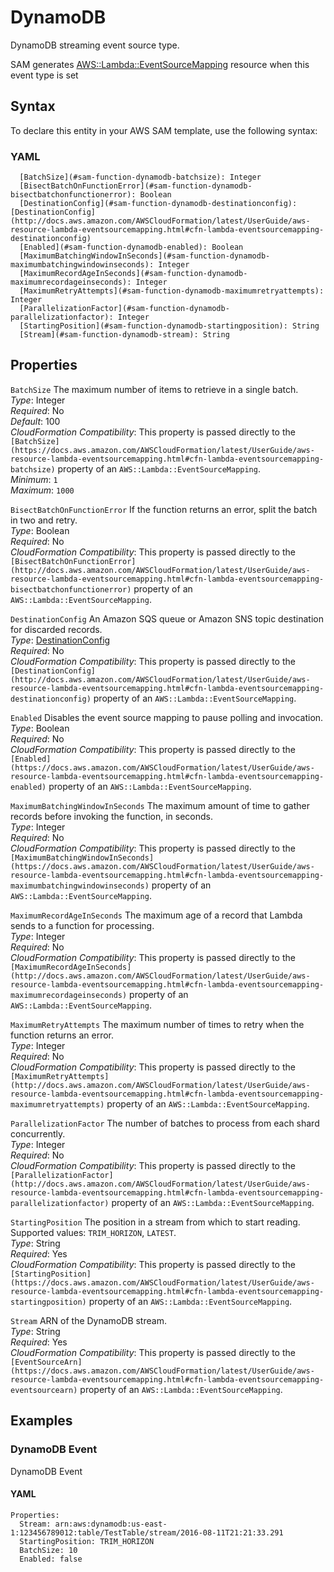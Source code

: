 # DynamoDB<a name="sam-property-function-dynamodb"></a>

DynamoDB streaming event source type\.

SAM generates [AWS::Lambda::EventSourceMapping](https://docs.aws.amazon.com/AWSCloudFormation/latest/UserGuide/aws-resource-lambda-eventsourcemapping.html) resource when this event type is set

## Syntax<a name="sam-property-function-dynamodb-syntax"></a>

To declare this entity in your AWS SAM template, use the following syntax:

### YAML<a name="sam-property-function-dynamodb-syntax.yaml"></a>

```
  [BatchSize](#sam-function-dynamodb-batchsize): Integer
  [BisectBatchOnFunctionError](#sam-function-dynamodb-bisectbatchonfunctionerror): Boolean
  [DestinationConfig](#sam-function-dynamodb-destinationconfig): [DestinationConfig](http://docs.aws.amazon.com/AWSCloudFormation/latest/UserGuide/aws-resource-lambda-eventsourcemapping.html#cfn-lambda-eventsourcemapping-destinationconfig)
  [Enabled](#sam-function-dynamodb-enabled): Boolean
  [MaximumBatchingWindowInSeconds](#sam-function-dynamodb-maximumbatchingwindowinseconds): Integer
  [MaximumRecordAgeInSeconds](#sam-function-dynamodb-maximumrecordageinseconds): Integer
  [MaximumRetryAttempts](#sam-function-dynamodb-maximumretryattempts): Integer
  [ParallelizationFactor](#sam-function-dynamodb-parallelizationfactor): Integer
  [StartingPosition](#sam-function-dynamodb-startingposition): String
  [Stream](#sam-function-dynamodb-stream): String
```

## Properties<a name="sam-property-function-dynamodb-properties"></a>

 `BatchSize`   <a name="sam-function-dynamodb-batchsize"></a>
The maximum number of items to retrieve in a single batch\.  
*Type*: Integer  
*Required*: No  
*Default*: 100  
*CloudFormation Compatibility*: This property is passed directly to the `[BatchSize](https://docs.aws.amazon.com/AWSCloudFormation/latest/UserGuide/aws-resource-lambda-eventsourcemapping.html#cfn-lambda-eventsourcemapping-batchsize)` property of an `AWS::Lambda::EventSourceMapping`\.  
*Minimum*: `1`  
*Maximum*: `1000`

 `BisectBatchOnFunctionError`   <a name="sam-function-dynamodb-bisectbatchonfunctionerror"></a>
If the function returns an error, split the batch in two and retry\.  
*Type*: Boolean  
*Required*: No  
*CloudFormation Compatibility*: This property is passed directly to the `[BisectBatchOnFunctionError](http://docs.aws.amazon.com/AWSCloudFormation/latest/UserGuide/aws-resource-lambda-eventsourcemapping.html#cfn-lambda-eventsourcemapping-bisectbatchonfunctionerror)` property of an `AWS::Lambda::EventSourceMapping`\.

 `DestinationConfig`   <a name="sam-function-dynamodb-destinationconfig"></a>
An Amazon SQS queue or Amazon SNS topic destination for discarded records\.  
*Type*: [DestinationConfig](http://docs.aws.amazon.com/AWSCloudFormation/latest/UserGuide/aws-resource-lambda-eventsourcemapping.html#cfn-lambda-eventsourcemapping-destinationconfig)  
*Required*: No  
*CloudFormation Compatibility*: This property is passed directly to the `[DestinationConfig](http://docs.aws.amazon.com/AWSCloudFormation/latest/UserGuide/aws-resource-lambda-eventsourcemapping.html#cfn-lambda-eventsourcemapping-destinationconfig)` property of an `AWS::Lambda::EventSourceMapping`\.

 `Enabled`   <a name="sam-function-dynamodb-enabled"></a>
Disables the event source mapping to pause polling and invocation\.  
*Type*: Boolean  
*Required*: No  
*CloudFormation Compatibility*: This property is passed directly to the `[Enabled](https://docs.aws.amazon.com/AWSCloudFormation/latest/UserGuide/aws-resource-lambda-eventsourcemapping.html#cfn-lambda-eventsourcemapping-enabled)` property of an `AWS::Lambda::EventSourceMapping`\.

 `MaximumBatchingWindowInSeconds`   <a name="sam-function-dynamodb-maximumbatchingwindowinseconds"></a>
The maximum amount of time to gather records before invoking the function, in seconds\.  
*Type*: Integer  
*Required*: No  
*CloudFormation Compatibility*: This property is passed directly to the `[MaximumBatchingWindowInSeconds](https://docs.aws.amazon.com/AWSCloudFormation/latest/UserGuide/aws-resource-lambda-eventsourcemapping.html#cfn-lambda-eventsourcemapping-maximumbatchingwindowinseconds)` property of an `AWS::Lambda::EventSourceMapping`\.

 `MaximumRecordAgeInSeconds`   <a name="sam-function-dynamodb-maximumrecordageinseconds"></a>
The maximum age of a record that Lambda sends to a function for processing\.  
*Type*: Integer  
*Required*: No  
*CloudFormation Compatibility*: This property is passed directly to the `[MaximumRecordAgeInSeconds](http://docs.aws.amazon.com/AWSCloudFormation/latest/UserGuide/aws-resource-lambda-eventsourcemapping.html#cfn-lambda-eventsourcemapping-maximumrecordageinseconds)` property of an `AWS::Lambda::EventSourceMapping`\.

 `MaximumRetryAttempts`   <a name="sam-function-dynamodb-maximumretryattempts"></a>
The maximum number of times to retry when the function returns an error\.  
*Type*: Integer  
*Required*: No  
*CloudFormation Compatibility*: This property is passed directly to the `[MaximumRetryAttempts](http://docs.aws.amazon.com/AWSCloudFormation/latest/UserGuide/aws-resource-lambda-eventsourcemapping.html#cfn-lambda-eventsourcemapping-maximumretryattempts)` property of an `AWS::Lambda::EventSourceMapping`\.

 `ParallelizationFactor`   <a name="sam-function-dynamodb-parallelizationfactor"></a>
The number of batches to process from each shard concurrently\.  
*Type*: Integer  
*Required*: No  
*CloudFormation Compatibility*: This property is passed directly to the `[ParallelizationFactor](http://docs.aws.amazon.com/AWSCloudFormation/latest/UserGuide/aws-resource-lambda-eventsourcemapping.html#cfn-lambda-eventsourcemapping-parallelizationfactor)` property of an `AWS::Lambda::EventSourceMapping`\.

 `StartingPosition`   <a name="sam-function-dynamodb-startingposition"></a>
The position in a stream from which to start reading\.  
Supported values: `TRIM_HORIZON`, `LATEST`\.  
*Type*: String  
*Required*: Yes  
*CloudFormation Compatibility*: This property is passed directly to the `[StartingPosition](https://docs.aws.amazon.com/AWSCloudFormation/latest/UserGuide/aws-resource-lambda-eventsourcemapping.html#cfn-lambda-eventsourcemapping-startingposition)` property of an `AWS::Lambda::EventSourceMapping`\.

 `Stream`   <a name="sam-function-dynamodb-stream"></a>
ARN of the DynamoDB stream\.  
*Type*: String  
*Required*: Yes  
*CloudFormation Compatibility*: This property is passed directly to the `[EventSourceArn](https://docs.aws.amazon.com/AWSCloudFormation/latest/UserGuide/aws-resource-lambda-eventsourcemapping.html#cfn-lambda-eventsourcemapping-eventsourcearn)` property of an `AWS::Lambda::EventSourceMapping`\.

## Examples<a name="sam-property-function-dynamodb--examples"></a>

### DynamoDB Event<a name="sam-property-function-dynamodb--examples--dynamodb-event"></a>

DynamoDB Event

#### YAML<a name="sam-property-function-dynamodb--examples--dynamodb-event--yaml"></a>

```
Properties:
  Stream: arn:aws:dynamodb:us-east-1:123456789012:table/TestTable/stream/2016-08-11T21:21:33.291
  StartingPosition: TRIM_HORIZON
  BatchSize: 10
  Enabled: false
```